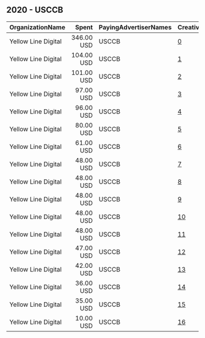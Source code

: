 ## 2020 - USCCB 
|OrganizationName|Spent|PayingAdvertiserNames|CreativeUrls|Impressions|Genders|AgeBrackets|CountryCodes|BillingAddresses|CandidateBallotInformation|
|:---|---:|:---|:---|---:|:---|:---|:---|:---|:---|
|Yellow Line Digital|346.00 USD|USCCB|[0](https://www.snap.com/political-ads/asset/a0ad617db64027ae66696b58bfc88e17b6ad38f123c1188c457da922a8849ca2?mediaType=png)|1,060,832||18-30|united states|"237 W. Grand Ave,Escondido,92025,US"|United States Conference of Catholic Bishops|
|Yellow Line Digital|104.00 USD|USCCB|[1](https://www.snap.com/political-ads/asset/cbddb3337fe1d357d307934a18dc37d5f7880429d0e3a0dc7a82a5b1d1142b0b?mediaType=mp4)|38,280||18+|united states|"237 W. Grand Ave,Escondido,92025,US"||
|Yellow Line Digital|101.00 USD|USCCB|[2](https://www.snap.com/political-ads/asset/a5bf79f7d32186535048a218ab81d144c44038ac3d2b706399c508c29aff20cc?mediaType=mp4)|42,158||18+|united states|"237 W. Grand Ave,Escondido,92025,US"||
|Yellow Line Digital|97.00 USD|USCCB|[3](https://www.snap.com/political-ads/asset/e17731dce85301aa492a7c9928d858c4765a3364e56c024285622ad2a989935f?mediaType=mp4)|52,959||18+|united states|"237 W. Grand Ave,Escondido,92025,US"||
|Yellow Line Digital|96.00 USD|USCCB|[4](https://www.snap.com/political-ads/asset/bfb7aa31830cb5eab64bf4142c58d0e46b2cbc94db499f59519886d26b06890c?mediaType=mp4)|34,346||18+|united states|"237 W. Grand Ave,Escondido,92025,US"||
|Yellow Line Digital|80.00 USD|USCCB|[5](https://www.snap.com/political-ads/asset/ae2a9309a6619f2a70d27ebc1c996c975ad527bbdc01986041adff6faa8efb0a?mediaType=png)|229,650||18-30|united states|"237 W. Grand Ave,Escondido,92025,US"|United States Conference of Catholic Bishops|
|Yellow Line Digital|61.00 USD|USCCB|[6](https://www.snap.com/political-ads/asset/55a14e20291972caeec3ffa8ce15b15bc855e650362b888cdb571407a37fc195?mediaType=png)|177,507||18-30|united states|"237 W. Grand Ave,Escondido,92025,US"|United States Conference of Catholic Bishops|
|Yellow Line Digital|48.00 USD|USCCB|[7](https://www.snap.com/political-ads/asset/b8ee98883b8b336c2f7d4141e3fa9a00c66e087c5504361bdbd9a21e37bff150?mediaType=mp4)|22,658||18-30|united states|"237 W. Grand Ave,Escondido,92025,US"|United States Conference of Catholic Bishops|
|Yellow Line Digital|48.00 USD|USCCB|[8](https://www.snap.com/political-ads/asset/08afc2275a19944b7eae595317bfd5af8c2610d838f193ba5231faab01d0b7a8?mediaType=mp4)|22,315||18-30|united states|"237 W. Grand Ave,Escondido,92025,US"|United States Conference of Catholic Bishops|
|Yellow Line Digital|48.00 USD|USCCB|[9](https://www.snap.com/political-ads/asset/f47c80631298dad46a47ca45cc8f497e21cce7928fb9d0ee66baf3b867f1f11f?mediaType=mp4)|26,465||18-30|united states|"237 W. Grand Ave,Escondido,92025,US"|United States Conference of Catholic Bishops|
|Yellow Line Digital|48.00 USD|USCCB|[10](https://www.snap.com/political-ads/asset/f8665d650d110cf38590202a9db054d94c4f217cf81fad38998b5c8fab8b23cb?mediaType=mp4)|17,230||18-30|united states|"237 W. Grand Ave,Escondido,92025,US"|United States Conference of Catholic Bishops|
|Yellow Line Digital|48.00 USD|USCCB|[11](https://www.snap.com/political-ads/asset/cb8dabad4ff093bb7a090bcd4668fbedc0db5e90142e2a64c74b145493dd7316?mediaType=mp4)|16,567||18-30|united states|"237 W. Grand Ave,Escondido,92025,US"|United States Conference of Catholic Bishops|
|Yellow Line Digital|47.00 USD|USCCB|[12](https://www.snap.com/political-ads/asset/9748016af5838f71563c1d959a228c8d37b0291dbaeb02832e4b110b135b7fbe?mediaType=mp4)|32,233||18-30|united states|"237 W. Grand Ave,Escondido,92025,US"|United States Conference of Catholic Bishops|
|Yellow Line Digital|42.00 USD|USCCB|[13](https://www.snap.com/political-ads/asset/8408dc6bb7f2eda3d9435706fcb95320943b01332abddc46307146e782cdd9ff?mediaType=png)|118,820||18-30|united states|"237 W. Grand Ave,Escondido,92025,US"|United States Conference of Catholic Bishops|
|Yellow Line Digital|36.00 USD|USCCB|[14](https://www.snap.com/political-ads/asset/23dfd63cba095b30535694faf2ac45f72c1b3000d3bbb774e3b714aacec32158?mediaType=mp4)|16,609||18-30|united states|"237 W. Grand Ave,Escondido,92025,US"|United States Conference of Catholic Bishops|
|Yellow Line Digital|35.00 USD|USCCB|[15](https://www.snap.com/political-ads/asset/1dbd5e03c540f205f67a9458ec634c2a0754cffd752adb347da87ccde9e249f5?mediaType=png)|102,609||18-30|united states|"237 W. Grand Ave,Escondido,92025,US"|United States Conference of Catholic Bishops|
|Yellow Line Digital|10.00 USD|USCCB|[16](https://www.snap.com/political-ads/asset/a5c4465449b3cd7816845c62d2a7d6375bea064a4a67ba7e48703ea5589af374?mediaType=png)|12,896||18-30|united states|"237 W. Grand Ave,Escondido,92025,US"|United States Conference of Catholic Bishops|
